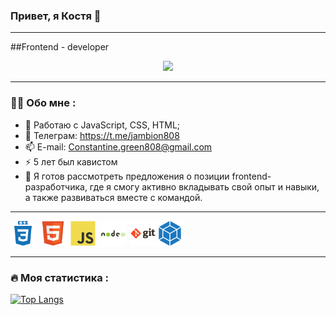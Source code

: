 ### Привет, я Костя 👋
---
##Frontend - developer

<div id="header" align="center">
  <img src="https://media.giphy.com/media/qgQUggAC3Pfv687qPC/giphy.gif" width="300"/>
</div>

---

### :man_technologist: Обо мне :

- 🌱 Работаю с JavaScript, CSS, HTML;
- 💬 Телеграм: https://t.me/jambion808
- 📫 E-mail: Constantine.green808@gmail.com
- ⚡ 5 лет был кавистом
- 📧 Я готов рассмотреть предложения о позиции frontend-разработчика, где я смогу активно вкладывать свой опыт и навыки, а также развиваться вместе с командой.


---

<div>
  <img src="https://github.com/devicons/devicon/blob/master/icons/css3/css3-plain-wordmark.svg"  title="CSS3" alt="CSS" width="40" height="40"/>&nbsp;
  <img src="https://github.com/devicons/devicon/blob/master/icons/html5/html5-original.svg" title="HTML5" alt="HTML" width="40" height="40"/>&nbsp;
  <img src="https://github.com/devicons/devicon/blob/master/icons/javascript/javascript-original.svg" title="JavaScript" alt="JavaScript" width="40" height="40"/>&nbsp;
  <img src="https://github.com/devicons/devicon/blob/master/icons/nodejs/nodejs-original-wordmark.svg" title="NodeJS" alt="NodeJS" width="40" height="40"/>&nbsp;
  <img src="https://github.com/devicons/devicon/blob/master/icons/git/git-original-wordmark.svg" title="Git" **alt="Git" width="40" height="40"/>
  <img src="https://github.com/devicons/devicon/blob/master/icons/webpack/webpack-plain.svg" title="Webpack" **alt="Webpack" width="40" height="40"/>
</div>

---


### :fire: Моя статистика :

[![Top Langs](https://github-readme-stats.vercel.app/api/top-langs/?username=Jambion808&layout=compact&theme=vision-friendly-dark)](https://github.com/anuraghazra/github-readme-stats)
<!--
**Jambion808/Jambion808** is a ✨ _special_ ✨ repository because its `README.md` (this file) appears on your GitHub profile.

Here are some ideas to get you started:

- 🔭 I’m currently working on ...
- 🌱 I’m currently learning ...
- 👯 I’m looking to collaborate on ...
- 🤔 I’m looking for help with ...
- 💬 Ask me about ...
- 📫 How to reach me: ...
- 😄 Pronouns: ...
- ⚡ Fun fact: ...
-->

